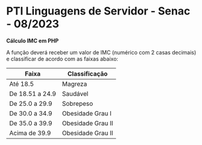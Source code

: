 # PTI Linguagens de Servidor - Senac - 08/2023

**Cálculo IMC em PHP**

A função deverá receber um valor de IMC (numérico com 2 casas decimais) e classificar de acordo com as faixas abaixo:

| Faixa  | Classificação |
| ------ | ------------- |
| Até 18.5 | Magreza |
| De 18.51 a 24.9 | Saudável |
| De 25.0 a 29.9 | Sobrepeso |
| De 30.0 a 34.9 | Obesidade Grau I |
| De 35.0 a 39.9 | Obesidade Grau II |
| Acima de 39.9 | Obesidade Grau II |
